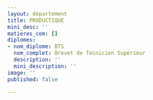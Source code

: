 ```yaml
---
layout: departement
title: PRODUCTIQUE
mini_desc: ''
matieres_com: []
diplomes:
- nom_diplome: BTS
  nom_complet: Brevet de Tecnicien Supérieur
  description: ''
  mini_description: ''
image: ''
published: false

---
```

